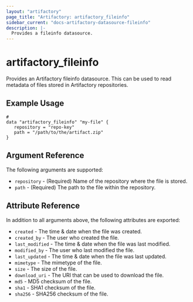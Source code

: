 ```yaml
---
layout: "artifactory"
page_title: "Artifactory: artifactory_fileinfo"
sidebar_current: "docs-artifactory-datasource-fileinfo"
description: |-
  Provides a fileinfo datasource.
---
```


# artifactory_fileinfo

Provides an Artifactory fileinfo datasource. This can be used to read metadata of files stored in Artifactory repositories.

## Example Usage

```hcl
# 
data "artifactory_fileinfo" "my-file" {
   repository = "repo-key"
   path = "/path/to/the/artifact.zip" 
}
```

## Argument Reference

The following arguments are supported:

* `repository` - (Required) Name of the repository where the file is stored.
* `path` - (Required) The path to the file within the repository.

## Attribute Reference

In addition to all arguments above, the following attributes are exported:

* `created` - The time & date when the file was created.
* `created_by` - The user who created the file.
* `last_modified` - The time & date when the file was last modified.
* `modified_by` - The user who last modified the file.
* `last_updated` - The time & date when the file was last updated.
* `mimetype` - The mimetype of the file.
* `size` - The size of the file.
* `download_uri` - The URI that can be used to download the file.
* `md5` - MD5 checksum of the file.
* `sha1` - SHA1 checksum of the file.
* `sha256` - SHA256 checksum of the file.